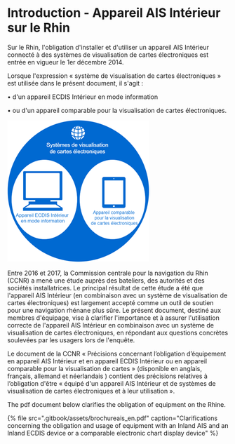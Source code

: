 # Introduction - Appareil AIS Intérieur sur le Rhin

Sur le Rhin, l'obligation d'installer et d'utiliser un appareil AIS Intérieur connecté à des systèmes de visualisation de cartes électroniques est entrée en vigueur le 1er décembre 2014.

Lorsque l'expression « système de visualisation de cartes électroniques » est utilisée dans le présent document, il s'agit :

•	d'un appareil ECDIS Intérieur en mode information

•	ou d'un appareil comparable pour la visualisation de cartes électroniques.



![](.gitbook/assets/image%20%283%29.png)

Entre 2016 et 2017, la Commission centrale pour la navigation du Rhin \(CCNR\) a mené une étude auprès des bateliers, des autorités et des sociétés installatrices. Le principal résultat de cette étude a été que l'appareil AIS Intérieur \(en combinaison avec un système de visualisation de cartes électroniques\) est largement accepté comme un outil de soutien pour une navigation rhénane plus sûre. Le présent document, destiné aux membres d'équipage, vise à clarifier l'importance et à assurer l'utilisation correcte de l'appareil AIS Intérieur en combinaison avec un système de visualisation de cartes électroniques, en répondant aux questions concrètes soulevées par les usagers lors de l'enquête.

Le document de la CCNR « Précisions concernant l’obligation d’équipement en appareil AIS Intérieur et en appareil ECDIS Intérieur ou en appareil comparable pour la visualisation de cartes » \(disponible en anglais, français, allemand et néerlandais \) contient des précisions relatives à l’obligation d'être « équipé d'un appareil AIS Intérieur et de systèmes de visualisation de cartes électroniques et à leur utilisation ».

The pdf document below clarifies the obligation of equipment on the Rhine.

{% file src=".gitbook/assets/brochureais\_en.pdf" caption="Clarifications concerning the obligation and usage of equipment with an Inland AIS and an Inland ECDIS device or a comparable electronic chart display device" %}



